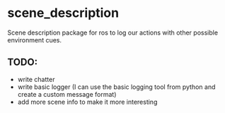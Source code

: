 # scene_description
Scene description package for ros to log our actions with other possible environment cues.

## TODO:

- write chatter
- write basic logger (I can use the basic logging tool from python and create a custom message format)
- add more scene info to make it more interesting 
